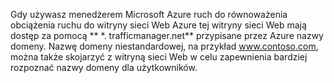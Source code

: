 Gdy używasz menedżerem Microsoft Azure ruch do równoważenia obciążenia ruchu do witryny sieci Web Azure tej witryny sieci Web mają dostęp za pomocą ** \*. trafficmanager.net** przypisane przez Azure nazwy domeny. Nazwę domeny niestandardowej, na przykład www.contoso.com, można także skojarzyć z witryną sieci Web w celu zapewnienia bardziej rozpoznać nazwy domeny dla użytkowników.